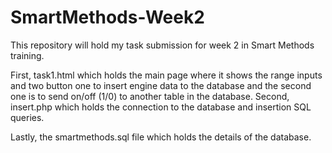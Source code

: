 # SmartMethods-Week2
This repository will hold my task submission for week 2 in Smart Methods training. 

First, task1.html which holds the main page where it shows the range inputs and two button one to insert engine data to the database and the second one is to send on/off (1/0) to another table in the database. 
Second, insert.php which holds the connection to the database and insertion SQL queries. 

Lastly, the smartmethods.sql file which holds the details of the database. 
